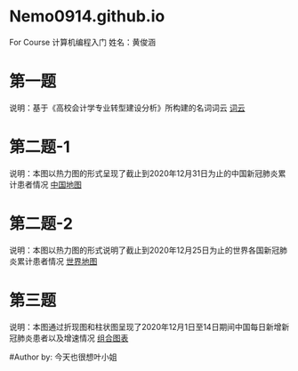# Nemo0914.github.io
For Course 计算机编程入门
姓名：黄俊涵

# 第一题
说明：基于《高校会计学专业转型建设分析》所构建的名词词云
[词云](HW1-1.html)

# 第二题-1
说明：本图以热力图的形式呈现了截止到2020年12月31日为止的中国新冠肺炎累计患者情况
[中国地图](HW1-2.1.html)
# 第二题-2
说明：本图以热力图的形式说明了截止到2020年12月25日为止的世界各国新冠肺炎累计患者情况
[世界地图](HW1-2.2.html)

# 第三题
说明：本图通过折现图和柱状图呈现了2020年12月1日至14日期间中国每日新增新冠肺炎患者以及增速情况
[组合图表](HW1-4.html)



#Author by: 今天也很想叶小姐
